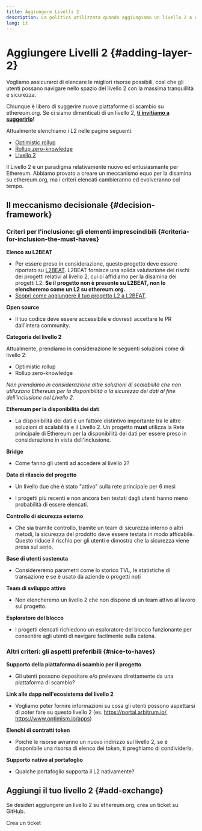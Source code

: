 ```yaml
---
title: Aggiungere Livelli 2
description: La politica utilizzata quando aggiungiamo un livello 2 a ethereum.org
lang: it
---
```


# Aggiungere Livelli 2 {#adding-layer-2}

Vogliamo assicurarci di elencare le migliori risorse possibili, così che gli utenti possano navigare nello spazio del livello 2 con la massima tranquillità e sicurezza.

Chiunque è libero di suggerire nuove piattaforme di scambio su ethereum.org. Se ci siamo dimenticati di un livello 2, **[ti invitiamo a suggerirlo](https://github.com/ethereum/ethereum-org-website/issues/new?assignees=&labels=feature+%3Asparkles%3A%2Ccontent+%3Afountain_pen%3A&template=suggest_layer2.yaml)!**

Attualmente elenchiamo i L2 nelle pagine seguenti:

- [Optimistic rollup](/developers/docs/scaling/optimistic-rollups/)
- [Rollup zero-knowledge](/developers/docs/scaling/zk-rollups/)
- [Livello 2](/layer-2/)

Il Livello 2 è un paradigma relativamente nuovo ed entusiasmante per Ethereum. Abbiamo provato a creare un meccanismo equo per la disamina su ethereum.org, ma i criteri elencati cambieranno ed evolveranno col tempo.

## Il meccanismo decisionale {#decision-framework}

### Criteri per l'inclusione: gli elementi imprescindibili {#criteria-for-inclusion-the-must-haves}

**Elenco su L2BEAT**

- Per essere preso in considerazione, questo progetto deve essere riportato su [L2BEAT](https://l2beat.com). L2BEAT fornisce una solida valutazione dei rischi dei progetti relativi al livello 2, cui ci affidiamo per la disamina dei progetti L2. **Se il progetto non è presente su L2BEAT, non lo elencheremo come un L2 su ethereum.org.**
- [Scopri come aggiungere il tuo progetto L2 a L2BEAT](https://github.com/l2beat/l2beat/blob/master/CONTRIBUTING.md).

**Open source**

- Il tuo codice deve essere accessibile e dovresti accettare le PR dall'intera community.

**Categoria del livello 2**

Attualmente, prendiamo in considerazione le seguenti soluzioni come di livello 2:

- Optimistic rollup
- Rollup zero-knowledge

_Non prendiamo in considerazione altre soluzioni di scalabilità che non utilizzano Ethereum per la disponibilità o la sicurezza dei dati al fine dell'inclusione nel Livello 2._

**Ethereum per la disponibilità dei dati**

- La disponibilità dei dati è un fattore distintivo importante tra le altre soluzioni di scalabilità e il Livello 2. Un progetto **must** utilizza la Rete principale di Ethereum per la disponibilità dei dati per essere preso in considerazione in vista dell'inclusione.

**Bridge**

- Come fanno gli utenti ad accedere al livello 2?

**Data di rilascio del progetto**

- Un livello due che è stato "attivo" sulla rete principale per 6 mesi

- I progetti più recenti e non ancora ben testati dagli utenti hanno meno probabilità di essere elencati.

**Controllo di sicurezza esterno**

- Che sia tramite controllo, tramite un team di sicurezza interno o altri metodi, la sicurezza del prodotto deve essere testata in modo affidabile. Questo riduce il rischio per gli utenti e dimostra che la sicurezza viene presa sul serio.

**Base di utenti sostenuta**

- Considereremo parametri come lo storico TVL, le statistiche di transazione e se è usato da aziende o progetti noti

**Team di sviluppo attivo**

- Non elencheremo un livello 2 che non dispone di un team attivo al lavoro sul progetto.

**Esploratore del blocco**

- I progetti elencati richiedono un esploratore del blocco funzionante per consentire agli utenti di navigare facilmente sulla catena.

### Altri criteri: gli aspetti preferibili {#nice-to-haves}

**Supporto della piattaforma di scambio per il progetto**

- Gli utenti possono depositare e/o prelevare direttamente da una piattaforma di scambio?

**Link alle dapp nell'ecosistema del livello 2**

- Vogliamo poter fornire informazioni su cosa gli utenti possono aspettarsi di poter fare su questo livello 2 (es. https://portal.arbitrum.io/, https://www.optimism.io/apps)

**Elenchi di contratti token**

- Poiché le risorse avranno un nuovo indirizzo sul livello 2, se è disponibile una risorsa di elenco dei token, ti preghiamo di condividerla.

**Supporto nativo al portafoglio**

- Qualche portafoglio supporta il L2 nativamente?

## Aggiungi il tuo livello 2 {#add-exchange}

Se desideri aggiungere un livello 2 su ethereum.org, crea un ticket su GitHub.

<ButtonLink to="https://github.com/ethereum/ethereum-org-website/issues/new?assignees=&labels=feature+%3Asparkles%3A%2Ccontent+%3Afountain_pen%3A&template=suggest_layer2.yaml">
  Crea un ticket
</ButtonLink>
